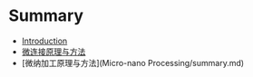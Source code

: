 # Summary

* [Introduction](README.md)
* [微连接原理与方法](Micro-connection/summary.md)
* [微纳加工原理与方法](Micro-nano Processing/summary.md)

